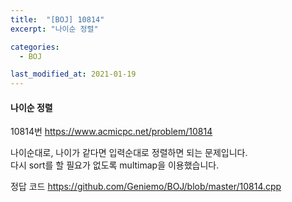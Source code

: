 ```yaml
---
title:  "[BOJ] 10814"
excerpt: "나이순 정렬"

categories:
  - BOJ

last_modified_at: 2021-01-19
---
```


#### 나이순 정렬

10814번 <https://www.acmicpc.net/problem/10814>

나이순대로, 나이가 같다면 입력순대로 정렬하면 되는 문제입니다.<br>
다시 sort를 할 필요가 없도록 multimap을 이용했습니다.

정답 코드 <https://github.com/Geniemo/BOJ/blob/master/10814.cpp>